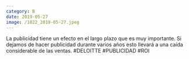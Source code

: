 ```yaml
--- 
category: B 
date: 2019-05-27 
image: /1022_2019-05-27.jpeg 
--- 
```


La publicidad tiene un efecto en el largo plazo que es muy importante. Si dejamos de hacer publicidad durante varios años esto llevará a una caída considerable de las ventas. #DELOITTE #PUBLICIDAD #ROI